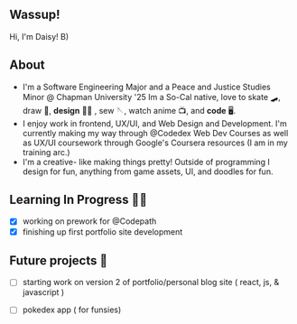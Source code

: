 ## Wassup!   

Hi, I'm Daisy! B)

## About
-  I'm a Software Engineering Major and a Peace and Justice Studies Minor @ Chapman University '25 <break>
    Im a So-Cal native, love to skate 🛹, draw 🎨, **design** 🧑‍🎨 , sew 🪡, watch anime 📺, and **code** 🖥️. 
- I enjoy work in frontend, UX/UI, and Web Design and Development.
    I'm currently making my way through @Codedex Web Dev Courses as well as UX/UI coursework through Google's Coursera resources (I am in my training arc.)
- I'm a creative- like making things pretty!
    Outside of programming I design for fun, anything from game assets, UI, and doodles for fun.

## Learning In Progress 🧑‍🏭
- [x] working on prework for @Codepath
- [x] finishing up first portfolio site development

## Future projects 📝 
- [ ] starting work on version 2 of portfolio/personal blog site ( react, js, & javascript )
- [ ] pokedex app ( for funsies)

